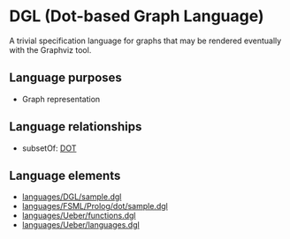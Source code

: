 # DGL (Dot-based Graph Language)
A trivial specification language for graphs that may be rendered eventually with the Graphviz tool.
## Language purposes
* Graph representation

## Language relationships
* subsetOf: [DOT](dot.html)

## Language elements
* [languages/DGL/sample.dgl](https://github.com/softlang/yas/blob/master/languages/DGL/sample.dgl)
* [languages/FSML/Prolog/dot/sample.dgl](https://github.com/softlang/yas/blob/master/languages/FSML/Prolog/dot/sample.dgl)
* [languages/Ueber/functions.dgl](https://github.com/softlang/yas/blob/master/languages/Ueber/functions.dgl)
* [languages/Ueber/languages.dgl](https://github.com/softlang/yas/blob/master/languages/Ueber/languages.dgl)
